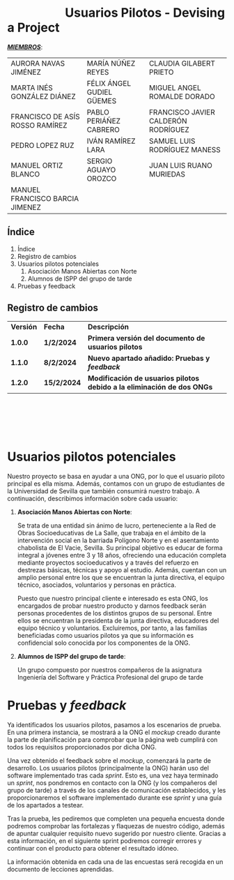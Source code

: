 # &nbsp;&nbsp;&nbsp;&nbsp;&nbsp;&nbsp;&nbsp;&nbsp;&nbsp;&nbsp;&nbsp;&nbsp;&nbsp;&nbsp;&nbsp;&nbsp;&nbsp;&nbsp;&nbsp; Usuarios Pilotos - Devising a Project

**_<span style="text-decoration:underline;">MIEMBROS</span>_**:

|                                       |                                       |                                       |
|---------------------------------------|---------------------------------------|---------------------------------------|
| AURORA NAVAS JIMÉNEZ                  | MARÍA NÚÑEZ REYES                     | CLAUDIA GILABERT PRIETO               |
| MARTA INÉS GONZÁLEZ DIÁNEZ            | FÉLIX ÁNGEL GUDIEL GÜEMES             | MIGUEL ANGEL ROMALDE DORADO          |
| FRANCISCO DE ASÍS ROSSO RAMÍREZ       | PABLO PERIÁÑEZ CABRERO                | FRANCISCO JAVIER CALDERÓN RODRÍGUEZ  |
| PEDRO LOPEZ RUZ                       | IVÁN RAMÍREZ LARA                     | SAMUEL LUIS RODRÍGUEZ MANESS         |
| MANUEL ORTIZ BLANCO                   | SERGIO AGUAYO OROZCO                  | JUAN LUIS RUANO MURIEDAS             |
| MANUEL FRANCISCO BARCIA JIMENEZ       |


## Índice

1. Índice
2. Registro de cambios
3. Usuarios pilotos potenciales
   1. Asociación Manos Abiertas con Norte
   2. Alumnos de ISPP del grupo de tarde
4. Pruebas y feedback	

## Registro de cambios

<table>
  <tr>
   <td><strong>Versión</strong>
   </td>
   <td><strong>Fecha</strong>
   </td>
   <td><strong>Descripción</strong>
   </td>
  </tr>
  <tr>
   <td><strong>1.0.0</strong>
   </td>
   <td><strong>1/2/2024</strong>
   </td>
   <td><strong>Primera versión del documento de usuarios pilotos</strong>
   </td>
  </tr>
  <tr>
   <td><strong>1.1.0</strong>
   </td>
   <td><strong>8/2/2024</strong>
   </td>
   <td><strong>Nuevo apartado añadido: Pruebas y <em>feedback</em></strong>
   </td>
  </tr>
  <tr>
   <td><strong>1.2.0</strong>
   </td>
   <td><strong>15/2/2024</strong>
   </td>
   <td><strong>Modificación de usuarios pilotos debido a la eliminación de dos ONGs</strong>
   </td>
  </tr>
</table>


<br/>

# 

<br/>


# Usuarios pilotos potenciales

Nuestro proyecto se basa en ayudar a una ONG,  por lo que el usuario piloto principal es ella misma. Además, contamos con un grupo de estudiantes de la Universidad de Sevilla que también consumirá nuestro trabajo. A continuación, describimos información sobre cada usuario:

1.  **Asociación Manos Abiertas con Norte**:
  
    Se trata de una entidad sin ánimo de lucro, perteneciente a la Red de Obras Socioeducativas de La Salle, que trabaja en el ámbito de la intervención social en la barriada Polígono Norte y en el asentamiento chabolista de El Vacie, Sevilla. Su principal objetivo es educar de forma integral a jóvenes entre 3 y 18 años, ofreciendo una educación completa mediante proyectos socioeducativos y a través del refuerzo en destrezas básicas, técnicas y apoyo al estudio. Además, cuentan con un amplio personal entre los que se encuentran la junta directiva, el equipo técnico, asociados, voluntarios y personas en práctica.
   
    Puesto que nuestro principal cliente e interesado es esta ONG, los encargados de probar nuestro producto y darnos feedback serán personas procedentes de los distintos grupos de su personal. Entre ellos se encuentran la presidenta de la junta directiva, educadores del equipo técnico y voluntarios. Excluiremos, por tanto, a las familias beneficiadas como usuarios pilotos ya que su información es confidencial solo conocida por los componentes de la ONG. 


2.  **Alumnos de ISPP del grupo de tarde**:
   
    Un grupo compuesto por nuestros compañeros de la asignatura Ingeniería del Software y Práctica Profesional del grupo de tarde 


# Pruebas y _feedback_

Ya identificados los usuarios pilotos, pasamos a los escenarios de prueba. En una primera instancia, se mostrará a la ONG el _mockup_ creado durante la parte de planificación para comprobar que la página web cumplirá con todos los requisitos proporcionados por dicha ONG. 

Una vez obtenido el feedback sobre el _mockup_, comenzará la parte de desarrollo. Los usuarios pilotos (principalmente la ONG) harán uso del software implementado tras cada _sprint_. Esto es, una vez haya terminado un _sprint_, nos pondremos en contacto con la ONG (y los compañeros del grupo de tarde) a través de los canales de comunicación establecidos, y les proporcionaremos el software implementado durante ese _sprint_ y una guía de los apartados a testear. 

Tras la prueba, les pediremos que completen una pequeña encuesta donde podremos comprobar las fortalezas y flaquezas de nuestro código, además de apuntar cualquier requisito nuevo sugerido por nuestro cliente. Gracias a esta información, en el siguiente sprint podremos corregir errores y continuar con el producto para obtener el resultado idóneo.

La información obtenida en cada una de las encuestas será recogida en un documento de lecciones aprendidas.
